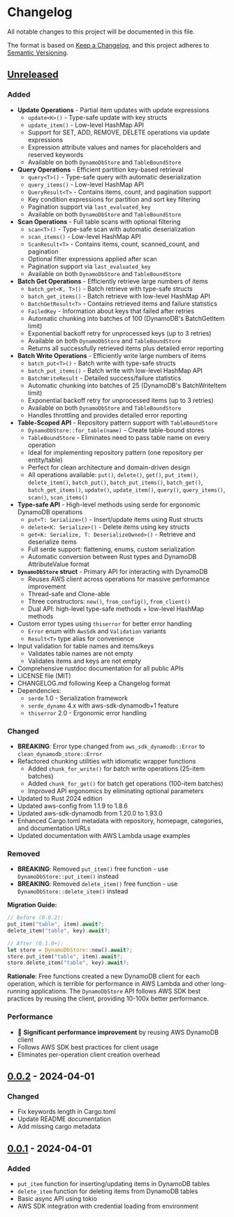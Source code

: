 # Changelog

All notable changes to this project will be documented in this file.

The format is based on [Keep a Changelog](https://keepachangelog.com/en/1.0.0/),
and this project adheres to [Semantic Versioning](https://semver.org/spec/v2.0.0.html).

## [Unreleased]

### Added
- **Update Operations** - Partial item updates with update expressions
  - `update<K>()` - Type-safe update with key structs
  - `update_item()` - Low-level HashMap API
  - Support for SET, ADD, REMOVE, DELETE operations via update expressions
  - Expression attribute values and names for placeholders and reserved keywords
  - Available on both `DynamoDbStore` and `TableBoundStore`
- **Query Operations** - Efficient partition key-based retrieval
  - `query<T>()` - Type-safe query with automatic deserialization
  - `query_items()` - Low-level HashMap API
  - `QueryResult<T>` - Contains items, count, and pagination support
  - Key condition expressions for partition and sort key filtering
  - Pagination support via `last_evaluated_key`
  - Available on both `DynamoDbStore` and `TableBoundStore`
- **Scan Operations** - Full table scans with optional filtering
  - `scan<T>()` - Type-safe scan with automatic deserialization
  - `scan_items()` - Low-level HashMap API
  - `ScanResult<T>` - Contains items, count, scanned_count, and pagination
  - Optional filter expressions applied after scan
  - Pagination support via `last_evaluated_key`
  - Available on both `DynamoDbStore` and `TableBoundStore`
- **Batch Get Operations** - Efficiently retrieve large numbers of items
  - `batch_get<K, T>()` - Batch retrieve with type-safe structs
  - `batch_get_items()` - Batch retrieve with low-level HashMap API
  - `BatchGetResult<T>` - Contains retrieved items and failure statistics
  - `FailedKey` - Information about keys that failed after retries
  - Automatic chunking into batches of 100 (DynamoDB's BatchGetItem limit)
  - Exponential backoff retry for unprocessed keys (up to 3 retries)
  - Available on both `DynamoDbStore` and `TableBoundStore`
  - Returns all successfully retrieved items plus detailed error reporting
- **Batch Write Operations** - Efficiently write large numbers of items
  - `batch_put<T>()` - Batch write with type-safe structs
  - `batch_put_items()` - Batch write with low-level HashMap API
  - `BatchWriteResult` - Detailed success/failure statistics
  - Automatic chunking into batches of 25 (DynamoDB's BatchWriteItem limit)
  - Exponential backoff retry for unprocessed items (up to 3 retries)
  - Available on both `DynamoDbStore` and `TableBoundStore`
  - Handles throttling and provides detailed error reporting
- **Table-Scoped API** - Repository pattern support with `TableBoundStore`
  - `DynamoDbStore::for_table(name)` - Create table-bound stores
  - `TableBoundStore` - Eliminates need to pass table name on every operation
  - Ideal for implementing repository pattern (one repository per entity/table)
  - Perfect for clean architecture and domain-driven design
  - All operations available: `put()`, `delete()`, `get()`, `put_item()`, `delete_item()`, `batch_put()`, `batch_put_items()`, `batch_get()`, `batch_get_items()`, `update()`, `update_item()`, `query()`, `query_items()`, `scan()`, `scan_items()`
- **Type-safe API** - High-level methods using serde for ergonomic DynamoDB operations
  - `put<T: Serialize>()` - Insert/update items using Rust structs
  - `delete<K: Serialize>()` - Delete items using key structs
  - `get<K: Serialize, T: DeserializeOwned>()` - Retrieve and deserialize items
  - Full serde support: flattening, enums, custom serialization
  - Automatic conversion between Rust types and DynamoDB AttributeValue format
- **`DynamoDbStore` struct** - Primary API for interacting with DynamoDB
  - Reuses AWS client across operations for massive performance improvement
  - Thread-safe and Clone-able
  - Three constructors: `new()`, `from_config()`, `from_client()`
  - Dual API: high-level type-safe methods + low-level HashMap methods
- Custom error types using `thiserror` for better error handling
  - `Error` enum with `AwsSdk` and `Validation` variants
  - `Result<T>` type alias for convenience
- Input validation for table names and items/keys
  - Validates table names are not empty
  - Validates items and keys are not empty
- Comprehensive rustdoc documentation for all public APIs
- LICENSE file (MIT)
- CHANGELOG.md following Keep a Changelog format
- Dependencies:
  - `serde` 1.0 - Serialization framework
  - `serde_dynamo` 4.x with aws-sdk-dynamodb+1 feature
  - `thiserror` 2.0 - Ergonomic error handling

### Changed
- **BREAKING**: Error type changed from `aws_sdk_dynamodb::Error` to `clean_dynamodb_store::Error`
- Refactored chunking utilities with idiomatic wrapper functions
  - Added `chunk_for_write()` for batch write operations (25-item batches)
  - Added `chunk_for_get()` for batch get operations (100-item batches)
  - Improved API ergonomics by eliminating optional parameters
- Updated to Rust 2024 edition
- Updated aws-config from 1.1.9 to 1.8.6
- Updated aws-sdk-dynamodb from 1.20.0 to 1.93.0
- Enhanced Cargo.toml metadata with repository, homepage, categories, and documentation URLs
- Updated documentation with AWS Lambda usage examples

### Removed
- **BREAKING**: Removed `put_item()` free function - use `DynamoDbStore::put_item()` instead
- **BREAKING**: Removed `delete_item()` free function - use `DynamoDbStore::delete_item()` instead

**Migration Guide:**
```rust
// Before (0.0.2):
put_item("table", item).await?;
delete_item("table", key).await?;

// After (0.1.0+):
let store = DynamoDbStore::new().await?;
store.put_item("table", item).await?;
store.delete_item("table", key).await?;
```

**Rationale**: Free functions created a new DynamoDB client for each operation, which is
terrible for performance in AWS Lambda and other long-running applications. The `DynamoDbStore`
API follows AWS SDK best practices by reusing the client, providing 10-100x better performance.

### Performance
- 🚀 **Significant performance improvement** by reusing AWS DynamoDB client
- Follows AWS SDK best practices for client usage
- Eliminates per-operation client creation overhead

## [0.0.2] - 2024-04-01

### Changed
- Fix keywords length in Cargo.toml
- Update README documentation
- Add missing cargo metadata

## [0.0.1] - 2024-04-01

### Added
- `put_item` function for inserting/updating items in DynamoDB tables
- `delete_item` function for deleting items from DynamoDB tables
- Basic async API using tokio
- AWS SDK integration with credential loading from environment

[Unreleased]: https://github.com/vvivan/clean_dynamodb_store/compare/v0.0.2...HEAD
[0.0.2]: https://github.com/vvivan/clean_dynamodb_store/releases/tag/v0.0.2
[0.0.1]: https://github.com/vvivan/clean_dynamodb_store/releases/tag/v0.0.1
